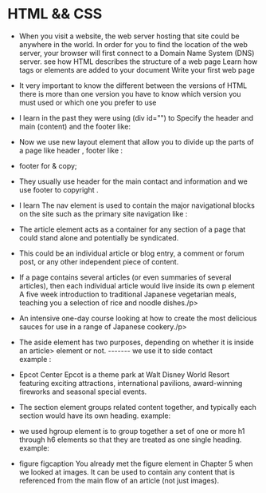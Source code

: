 # HTML && CSS
 - When you visit a website, the web server hosting that site could be anywhere in the world. In order for you to find the location of the web server, your browser will first connect to a Domain Name System (DNS) server.
see how HTML describes the structure of a web page Learn how tags or elements are added to your document Write your first web page

- It very important to know the different between the versions of HTML
there is more than one version you have to know which version you must used or which one you prefer to use

 -  I learn in the past they were using (div id="") to  Specify  the header and main  (content) and the footer  like:


 - Now we use new layout element that allow you to divide up the
parts of a page  like header  , footer  like :


-   footer  for & copy; 


 - They usually use header for the main contact and information and we use footer to copyright  .

- I learn The nav element is used to
contain the major navigational
blocks on the site such as the
primary site navigation like : 

 
-  The article element acts as
a container for any section of a
page that could stand alone and
potentially be syndicated.

- This could be an individual
article or blog entry, a comment
or forum post, or any other
independent piece of content.

- If a page contains several articles
(or even summaries of several
articles), then each individual
article would live inside its own
p element A five week introduction to traditional
Japanese vegetarian meals, teaching you a
selection of rice and noodle dishes./p>


- An intensive one-day course looking at how to
create the most delicious sauces for use in a
range of Japanese cookery./p> 


- The aside element has two
purposes, depending on whether
it is inside an article>
element or not. ------- we use it to side contact   
example :


- Epcot Center
Epcot is a theme park at Walt Disney World Resort featuring exciting attractions, international pavilions, award-winning fireworks and seasonal special events.

 - The section element groups
related content together, and
typically each section would
have its own heading. example:


- we used  hgroup
element is to group together a
set of one or more h1 through
h6 elements so that they are
treated as one single heading. example: 



- figure figcaption
You already met the figure
element in Chapter 5 when we
looked at images. It can be used
to contain any content that is
referenced from the main flow of
an article (not just images). 
